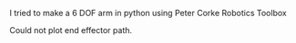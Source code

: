 I tried to make a 6 DOF arm in python using Peter Corke Robotics Toolbox

Could not plot end effector path.